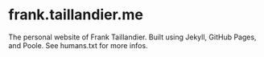 # frank.taillandier.me

The personal website of Frank Taillandier. Built using Jekyll, GitHub Pages, and Poole. See humans.txt for more infos.
